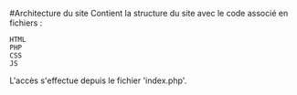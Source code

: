#Architecture du site
Contient la structure du site avec le code associé en fichiers :

	HTML
	PHP
	CSS
	JS

L'accès s'effectue depuis le fichier 'index.php'.
